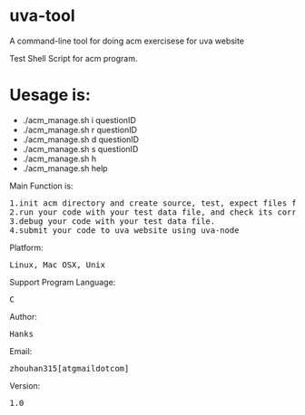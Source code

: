 uva-tool
========

A command-line tool for doing acm exercisese for uva website

Test Shell Script for acm program.

Uesage is:
=========
- ./acm_manage.sh i questionID
- ./acm_manage.sh r questionID
- ./acm_manage.sh d questionID
- ./acm_manage.sh s questionID
- ./acm_manage.sh h
- ./acm_manage.sh help

Main Function is:
<pre>
1.init acm directory and create source, test, expect files from website for you.
2.run your code with your test data file, and check its correctness with your expect file.
3.debug your code with your test data file.
4.submit your code to uva website using uva-node
</pre>

Platform:
<pre>
Linux, Mac OSX, Unix
</pre>

Support Program Language:
<pre>
C
</pre>

Author:
<pre>
Hanks
</pre>

Email:
<pre>
zhouhan315[atgmaildotcom]
</pre>

Version:
<pre>
1.0
</pre>


